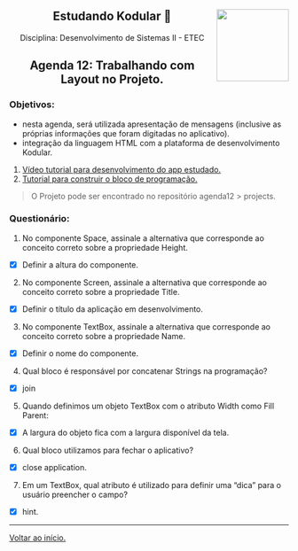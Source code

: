 <div align="center">
<a href="https://github.com/monicaquintal" target="_blank"><img align="right" height="130" src="https://cdn.jsdelivr.net/gh/devicons/devicon/icons/php/php-plain.svg" /></a>
<h2>Estudando Kodular 🤳</h2>
<p>Disciplina: Desenvolvimento de Sistemas II - ETEC</p>
</div>

<div id="agenda06" align="center">
<h2>Agenda 12: Trabalhando com Layout no Projeto.<br>
</h2>
</div>

### Objetivos:

- nesta agenda, será utilizada apresentação de mensagens (inclusive as próprias informações que foram digitadas no aplicativo).
- integração da linguagem HTML com a plataforma de desenvolvimento Kodular.

1. [Vídeo tutorial para desenvolvimento do app estudado.](https://www.youtube.com/watch?v=ycQoDnpIj-U&feature=youtu.be)
2. [Tutorial para construir o bloco de programação.](https://www.youtube.com/watch?v=rae5XciihEk)

> O Projeto pode ser encontrado no repositório agenda12 > projects.

### Questionário:

1. No componente Space, assinale a alternativa que corresponde ao conceito correto sobre a propriedade Height.<br>
- [x] Definir a altura do componente.

2. No componente Screen, assinale a alternativa que corresponde ao conceito correto sobre a propriedade Title.<br>
- [x] Definir o título da aplicação em desenvolvimento.

3. No componente TextBox, assinale a alternativa que corresponde ao conceito correto sobre a propriedade Name.<br>
- [x] Definir o nome do componente.

4. Qual bloco é responsável por concatenar Strings na programação?<br>
- [x] join

5. Quando definimos um objeto TextBox com o atributo Width como Fill Parent:<br>
- [x] A largura do objeto fica com a largura disponível da tela.

6. Qual bloco utilizamos para fechar o aplicativo?<br>
- [x] close application.

7. Em um TextBox, qual atributo é utilizado para definir uma “dica” para o usuário preencher o campo?<br>
- [x] hint.

--- 

[Voltar ao início.](https://github.com/monicaquintal/disciplina_DS_II_ETEC)